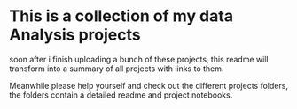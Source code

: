 # This is a collection of my data Analysis projects
soon after i finish uploading a bunch of these projects, this readme will transform into a summary of all projects with links to them.

Meanwhile please help yourself and check out the different projects folders, the folders contain a detailed readme and project notebooks.
